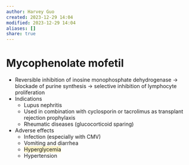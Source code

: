 ```yaml
---
author: Harvey Guo
created: 2023-12-29 14:04
modified: 2023-12-29 14:04
aliases: []
share: true
---
```


# 	Mycophenolate mofetil
- Reversible inhibition of inosine monophosphate dehydrogenase → blockade of purine synthesis → selective inhibition of lymphocyte proliferation
- Indications
	- Lupus nephritis
	- Used in combination with cyclosporin or tacrolimus as transplant rejection prophylaxis
	- Rheumatic diseases (glucocorticoid sparing)
- Adverse effects
	- Infection (especially with CMV)
	- Vomiting and diarrhea
	- <span style="background:rgba(240, 200, 0, 0.2)">Hyperglycemia</span>
	- Hypertension
